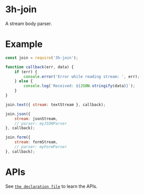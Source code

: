 # 3h-join

A stream body parser.

# Example

```javascript
const join = require('3h-join');

function callback(err, data) {
    if (err) {
        console.error('Error while reading stream: ', err);
    } else {
        console.log(`Received: ${JSON.stringify(data)}`);
    }
}

join.text({ stream: textStream }, callback);

join.json({
    stream: jsonStream,
    // parser: myJSONParser
}, callback);

join.form({
    stream: formStream,
    // parser: myFormParser
}, callback);

```

# APIs

See [`the declaration file`](typings/index.d.ts) to learn the APIs.

